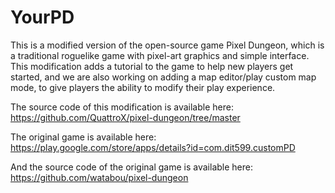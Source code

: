 YourPD
=============

This is a modified version of the open-source game Pixel Dungeon, which 
is a traditional roguelike game with pixel-art graphics and simple interface.
This modification adds a tutorial to the game to help new players get started,
and we are also working on adding a map editor/play custom map mode, to give
players the ability to modify their play experience.

The source code of this modification is available here:
https://github.com/QuattroX/pixel-dungeon/tree/master

The original game is available here:
https://play.google.com/store/apps/details?id=com.dit599.customPD

And the source code of the original game is available here:
https://github.com/watabou/pixel-dungeon


